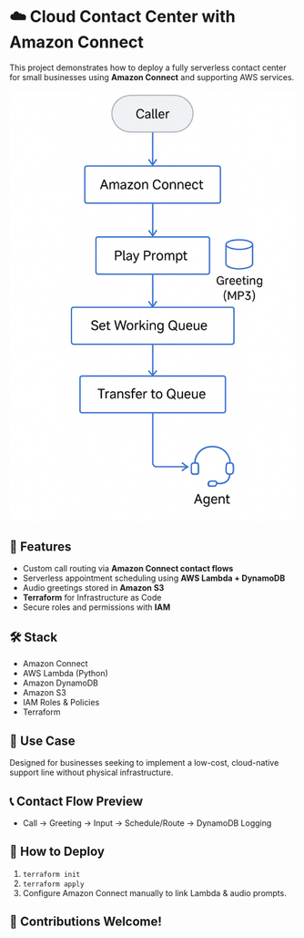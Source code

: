 # ☁️ Cloud Contact Center with Amazon Connect

This project demonstrates how to deploy a fully serverless contact center for small businesses using **Amazon Connect** and supporting AWS services.

![Amazon Connect Flow](assets/connect-architecture.png)


## 🧩 Features
- Custom call routing via **Amazon Connect contact flows**
- Serverless appointment scheduling using **AWS Lambda + DynamoDB**
- Audio greetings stored in **Amazon S3**
- **Terraform** for Infrastructure as Code
- Secure roles and permissions with **IAM**

## 🛠️ Stack
- Amazon Connect
- AWS Lambda (Python)
- Amazon DynamoDB
- Amazon S3
- IAM Roles & Policies
- Terraform

## 🔧 Use Case
Designed for businesses seeking to implement a low-cost, cloud-native support line without physical infrastructure.

## 📞 Contact Flow Preview
- Call -> Greeting -> Input -> Schedule/Route -> DynamoDB Logging

## 🚀 How to Deploy
1. `terraform init`
2. `terraform apply`
3. Configure Amazon Connect manually to link Lambda & audio prompts.

## 🤝 Contributions Welcome!
